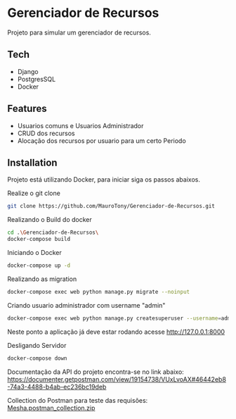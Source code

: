 # Gerenciador de Recursos

Projeto para simular um gerenciador de recursos.

## Tech
 - Django
 - PostgresSQL
 - Docker

## Features

- Usuarios comuns e Usuarios Administrador
- CRUD dos recursos
- Alocação dos recursos por usuario para um certo Periodo

## Installation

Projeto está utilizando Docker, para iniciar siga os passos abaixos.

Realize o git clone

```sh
git clone https://github.com/MauroTony/Gerenciador-de-Recursos.git
```
Realizando o Build do docker
```sh
cd .\Gerenciador-de-Recursos\
docker-compose build 
```
Iniciando o Docker
```sh
docker-compose up -d
```
Realizando as migration
```sh
docker-compose exec web python manage.py migrate --noinput 
```
Criando usuario administrador com username "admin"
```sh
docker-compose exec web python manage.py createsuperuser --username=admin
```
Neste ponto a aplicação já deve estar rodando acesse http://127.0.0.1:8000



Desligando Servidor
```sh
docker-compose down
```



Documentação da API do projeto encontra-se no link abaixo:
https://documenter.getpostman.com/view/19154738/VUxLvoAX#46442eb8-74a3-4488-b4ab-ec236bc19deb

Collection do Postman para teste das requisões:
[Mesha.postman_collection.zip](https://github.com/MauroTony/Gerenciador-de-Recursos/files/9446541/Mesha.postman_collection.zip)
